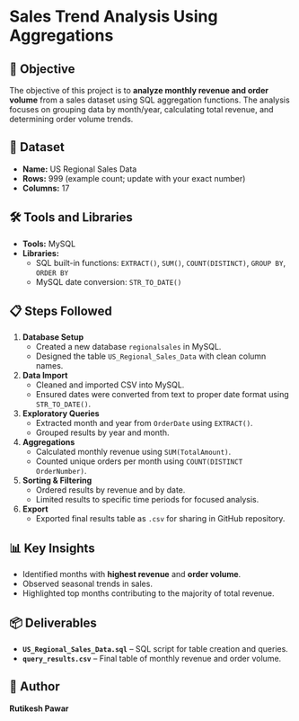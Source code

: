 # Sales Trend Analysis Using Aggregations  

## 🎯 Objective  
The objective of this project is to **analyze monthly revenue and order volume** from a sales dataset using SQL aggregation functions. The analysis focuses on grouping data by month/year, calculating total revenue, and determining order volume trends.  

## 📂 Dataset  
- **Name:** US Regional Sales Data
- **Rows:** 999 (example count; update with your exact number)  
- **Columns:** 17  

## 🛠 Tools and Libraries  
- **Tools:** MySQL  
- **Libraries:**  
  - SQL built-in functions: `EXTRACT()`, `SUM()`, `COUNT(DISTINCT)`, `GROUP BY`, `ORDER BY`  
  - MySQL date conversion: `STR_TO_DATE()`  

## 📋 Steps Followed  
1. **Database Setup**  
   - Created a new database `regionalsales` in MySQL.  
   - Designed the table `US_Regional_Sales_Data` with clean column names.  
2. **Data Import**  
   - Cleaned and imported CSV into MySQL.  
   - Ensured dates were converted from text to proper date format using `STR_TO_DATE()`.  
3. **Exploratory Queries**  
   - Extracted month and year from `OrderDate` using `EXTRACT()`.  
   - Grouped results by year and month.  
4. **Aggregations**  
   - Calculated monthly revenue using `SUM(TotalAmount)`.  
   - Counted unique orders per month using `COUNT(DISTINCT OrderNumber)`.  
5. **Sorting & Filtering**  
   - Ordered results by revenue and by date.  
   - Limited results to specific time periods for focused analysis.  
6. **Export**  
   - Exported final results table as `.csv` for sharing in GitHub repository.  

## 📊 Key Insights  
- Identified months with **highest revenue** and **order volume**.  
- Observed seasonal trends in sales.  
- Highlighted top months contributing to the majority of total revenue.  

## 📦 Deliverables  
- **`US_Regional_Sales_Data.sql`** – SQL script for table creation and queries.  
- **`query_results.csv`** – Final table of monthly revenue and order volume.  

  
## 👤 Author  
**Rutikesh Pawar**  
